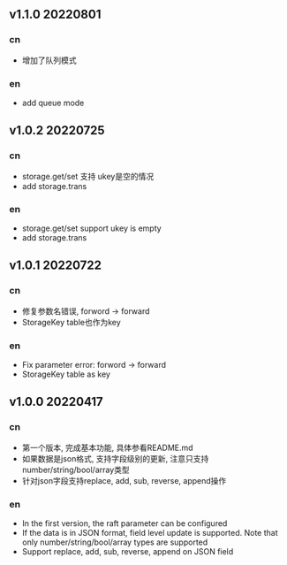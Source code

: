 

## v1.1.0 20220801

### cn
- 增加了队列模式
### en
- add queue mode

## v1.0.2 20220725

### cn
- storage.get/set 支持 ukey是空的情况
- add storage.trans
### en
- storage.get/set support ukey is empty
- add storage.trans


## v1.0.1 20220722

### cn
- 修复参数名错误, forword -> forward
- StorageKey table也作为key
### en
- Fix parameter error: forword -> forward
- StorageKey table as key

## v1.0.0 20220417

### cn
- 第一个版本, 完成基本功能, 具体参看README.md
- 如果数据是json格式, 支持字段级别的更新, 注意只支持number/string/bool/array类型
- 针对json字段支持replace, add, sub, reverse, append操作

### en
- In the first version, the raft parameter can be configured
- If the data is in JSON format, field level update is supported. Note that only number/string/bool/array types are supported
- Support replace, add, sub, reverse, append on JSON field
 


